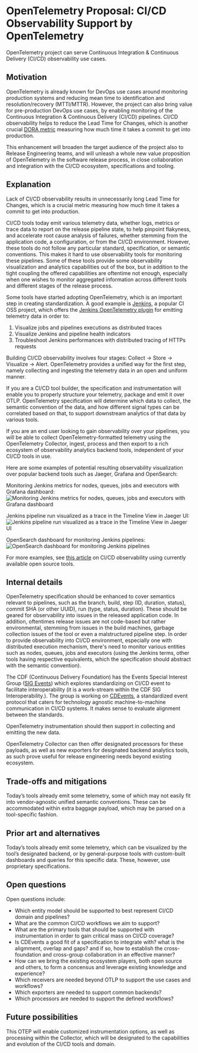 # OpenTelemetry Proposal: CI/CD Observability Support by OpenTelemetry

OpenTelemetry project can serve Continuous Integration & Continuous Delivery (CI/CD) observability use cases.

## Motivation

OpenTelemetry is already known for DevOps use cases around monitoring production systems and reducing mean time to identification and resolution/recovery (MTTI/MTTR).
However, the project can also bring value for pre-production DevOps use cases, by enabling monitoring of the Continuous Integration & Continuous Delivery (CI/CD) pipelines. CI/CD observability helps to reduce the Lead Time for Changes, which is another crucial [DORA metric](https://horovits.medium.com/improving-devops-performance-with-dora-metrics-918b9604f8e2) measuring how much time it takes a commit to get into production.
 
This enhancement will broaden the target audience of the project also to Release Engineering teams, and will unleash a whole new value proposition of OpenTelemetry in the software release process, in close collaboration and integration with the CI/CD ecosystem, specifications and tooling.

## Explanation

Lack of CI/CD observability results in unnecessarily long Lead Time for Changes, which is a crucial metric measuring how much time it takes a commit to get into production.

CI/CD tools today emit various telemetry data, whether logs, metrics or trace data to report on the release pipeline state, to help pinpoint flakyness, and accelerate root cause analysis of failures, whether stemming from the application code, a configuration, or from the CI/CD environment. However, these tools do not follow any particular standard, specification, or semantic conventions. This makes it hard to use observability tools for monitoring these pipelines. Some of these tools provide some observability visualization and analytics capabilities out of the box, but in addition to the tight coupling the offered capabilities are oftentime not enough, especially when one wishes to monitor aggregated information across different tools and different stages of the release process.

Some tools have started adopting OpenTelemetry, which is an important step in creating standardization. A good example is [Jenkins](https://github.com/jenkinsci/jenkins), a popular CI OSS project, which offers the [Jenkins OpenTelemetry plugin](https://plugins.jenkins.io/opentelemetry/) for emitting telemetry data in order to:
1. Visualize jobs and pipelines executions as distributed traces
2. Visualize Jenkins and pipeline health indicators
3. Troubleshoot Jenkins performances with distributed tracing of HTTPs requests

Building CI/CD observability involves four stages: Collect → Store → Visualize → Alert. OpenTelemetry provides a unified way for the first step, namely collecting and ingesting the telemetry data in an open and uniform manner. 

If you are a CI/CD tool builder, the specification and instrumentation will enable you to properly structure your telemetry, package and emit it over OTLP. OpenTelemetry specification will determine which data to collect, the semantic convention of the data, and how different signal types can be correlated based on that, to support downstream analytics of that data by various tools.

If you are an end user looking to gain observability over your pipelines, you will be able to collect OpenTelemetry-formatted telemetry using the OpenTelemetry Collector, ingest, process and then export to a rich ecosystem of observability analytics backend tools, independent of your CI/CD tools in use.     

Here are some examples of potential resulting observability visualization over popular backend tools such as Jaeger, Grafana and OpenSearch:

Monitoring Jenkins metrics for nodes, queues, jobs and executors with Grafana dashboard:
![Monitoring Jenkins metrics for nodes, queues, jobs and executors with Grafana dashboard](https://dytvr9ot2sszz.cloudfront.net/wp-content/uploads/2022/05/image6.png "Monitoring Jenkins metrics for nodes, queues, jobs and executors with Grafana dashboard")

Jenkins pipeline run visualized as a trace in the Timeline View in Jaeger UI:
![Jenkins pipeline run visualized as a trace in the Timeline View in Jaeger UI](https://dytvr9ot2sszz.cloudfront.net/wp-content/uploads/2022/05/image9.png)

OpenSearch dashboard for monitoring Jenkins pipelines:
![OpenSearch dashboard for monitoring Jenkins pipelines](https://dytvr9ot2sszz.cloudfront.net/wp-content/uploads/2022/05/image7.png)

For more examples, see [this article](https://logz.io/learn/cicd-observability-jenkins/) on CI/CD observability using currently available open source tools.

## Internal details

OpenTelemetry specification should be enhanced to cover semantics relevant to pipelines, such as the branch, build, step (ID, duration, status), commit SHA (or other UUID), run (type, status, duration). These should be geared for observability into issues in the released application code. 
In addition, oftentimes release issues are not code-based but rather environmental, stemming from issues in the build machines, garbage collection issues of the tool or even a malstructured pipeline step. In order to provide observability into CI/CD environment, especially one with distributed execution mechanism, there's need to monitor various entities such as nodes, queues, jobs and executors (using the Jenkins terms, other tools having respective equivalents, which the specification should abstract with the semantic convention).

The CDF (Continuous Delivery Foundation) has the Events Special Interest Group ([SIG Events](https://github.com/cdfoundation/sig-events)) which explores standardizing on CI/CD event to facilitate interoperability (it is a work-stream within the CDF SIG Interoperability.). The group is working on [CDEvents](https://cdevents.dev/), a standardized event protocol that caters for technology agnostic machine-to-machine communication in CI/CD systems. It makes sense to evaluate alignment between the standards.

OpenTelemetry instrumentation should then support in collecting and emitting the new data. 

OpenTelemetry Collector can then offer designated processors for these payloads, as well as new exporters for designated backend analytics tools, as such prove useful for release engineering needs beyond existing ecosystem.   

## Trade-offs and mitigations

Today’s tools already emit some telemetry, some of which may not easily fit into vendor-agnostic unified semantic conventions. These can be accommodated within extra baggage payload, which may be parsed on a tool-specific fashion. 

## Prior art and alternatives

Today’s tools already emit some telemetry, which can be visualized by the tool’s designated backend, or by general-purpose tools with custom-built dashboards and queries for this specific data. These, however, use proprietary specifications.

## Open questions

Open questions include:
- Which entity model should be supported to best represent CI/CD domain and pipelines?
- What are the common CI/CD workflows we aim to support? 
- What are the primary tools that should be supported with instrumentation in order to gain critical mass on CI/CD coverage?
- Is CDEvents a good fit of a specification to integrate with? what is the aligmment, overlap and gaps? and if so, how to establish the cross-foundation and cross-group collaboration in an effective manner?
- How can we bring the existing ecosystem players, both open source and others, to form a concensus and leverage existing knowledge and experience?
- Which receivers are needed beyond OTLP to support the use cases and workflows?
- Which exporters are needed to support common backends?
- Which processors are needed to support the defined workflows?

## Future possibilities

This OTEP will enable customized instrumentation options, as well as processing within the Collector, which will be designated to the capabilities and evolution of the CI/CD tools and domain. 
